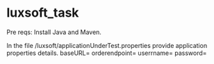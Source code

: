 # luxsoft_task

Pre reqs: Install Java and Maven.

In the file /luxsoft/applicationUnderTest.properties provide  application properties details.
baseURL=
orderendpoint=
userrname=
password=

